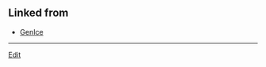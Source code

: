 ## Linked from

* [GenIce](GenIce.md)


----
[Edit](https://github.com/vitroid/vitroid.github.io/blob/master/MD/水素無秩序性.md)
